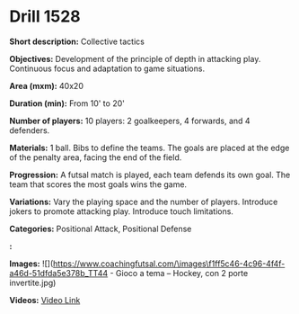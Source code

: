 # Drill 1528

**Short description:**
Collective tactics

**Objectives:**
Development of the principle of depth in attacking play. Continuous focus and adaptation to game situations.

**Area (mxm):**
40x20

**Duration (min):**
From 10' to 20'

**Number of players:**
10 players: 2 goalkeepers, 4 forwards, and 4 defenders.

**Materials:**
1 ball. Bibs to define the teams. The goals are placed at the edge of the penalty area, facing the end of the field.

**Progression:**
A futsal match is played, each team defends its own goal. The team that scores the most goals wins the game.

**Variations:**
Vary the playing space and the number of players. Introduce jokers to promote attacking play. Introduce touch limitations.

**Categories:**
Positional Attack, Positional Defense

**:**


**Images:**
![](https://www.coachingfutsal.com/\images\f1ff5c46-4c96-4f4f-a46d-51dfda5e378b_TT44 - Gioco a tema – Hockey, con 2 porte invertite.jpg)

**Videos:**
[Video Link](https://www.youtube.com/embed/qzY2jHvkF-0)

